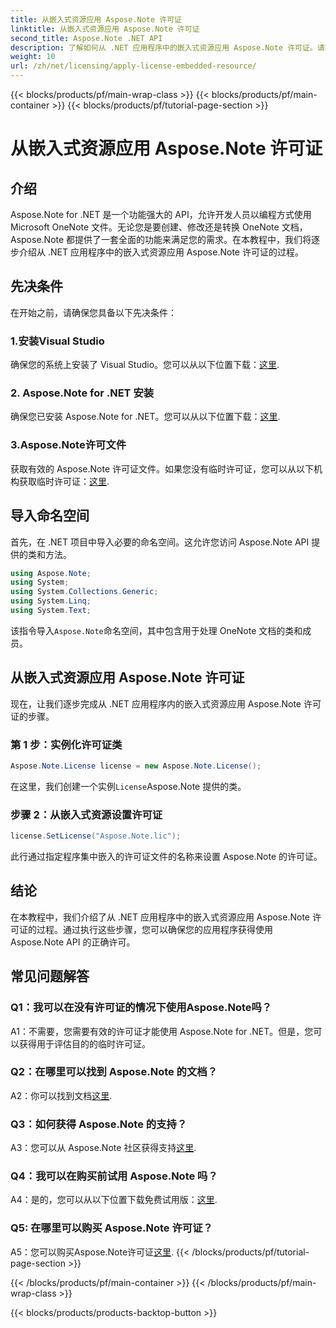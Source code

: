 ```yaml
---
title: 从嵌入式资源应用 Aspose.Note 许可证
linktitle: 从嵌入式资源应用 Aspose.Note 许可证
second_title: Aspose.Note .NET API
description: 了解如何从 .NET 应用程序中的嵌入式资源应用 Aspose.Note 许可证。请按照我们的分步指南进行无缝集成。
weight: 10
url: /zh/net/licensing/apply-license-embedded-resource/
---
```


{{< blocks/products/pf/main-wrap-class >}}
{{< blocks/products/pf/main-container >}}
{{< blocks/products/pf/tutorial-page-section >}}

# 从嵌入式资源应用 Aspose.Note 许可证

## 介绍

Aspose.Note for .NET 是一个功能强大的 API，允许开发人员以编程方式使用 Microsoft OneNote 文件。无论您是要创建、修改还是转换 OneNote 文档，Aspose.Note 都提供了一套全面的功能来满足您的需求。在本教程中，我们将逐步介绍从 .NET 应用程序中的嵌入式资源应用 Aspose.Note 许可证的过程。

## 先决条件

在开始之前，请确保您具备以下先决条件：

### 1.安装Visual Studio

确保您的系统上安装了 Visual Studio。您可以从以下位置下载：[这里](https://visualstudio.microsoft.com/).

### 2. Aspose.Note for .NET 安装

确保您已安装 Aspose.Note for .NET。您可以从以下位置下载：[这里](https://releases.aspose.com/note/net/).

### 3.Aspose.Note许可文件

获取有效的 Aspose.Note 许可证文件。如果您没有临时许可证，您可以从以下机构获取临时许可证：[这里](https://purchase.aspose.com/temporary-license/).

## 导入命名空间

首先，在 .NET 项目中导入必要的命名空间。这允许您访问 Aspose.Note API 提供的类和方法。

```csharp
using Aspose.Note;
using System;
using System.Collections.Generic;
using System.Linq;
using System.Text;
```

该指令导入`Aspose.Note`命名空间，其中包含用于处理 OneNote 文档的类和成员。

## 从嵌入式资源应用 Aspose.Note 许可证

现在，让我们逐步完成从 .NET 应用程序内的嵌入式资源应用 Aspose.Note 许可证的步骤。

### 第 1 步：实例化许可证类

```csharp
Aspose.Note.License license = new Aspose.Note.License();
```

在这里，我们创建一个实例`License`Aspose.Note 提供的类。

### 步骤 2：从嵌入式资源设置许可证

```csharp
license.SetLicense("Aspose.Note.lic");
```

此行通过指定程序集中嵌入的许可证文件的名称来设置 Aspose.Note 的许可证。

## 结论

在本教程中，我们介绍了从 .NET 应用程序中的嵌入式资源应用 Aspose.Note 许可证的过程。通过执行这些步骤，您可以确保您的应用程序获得使用 Aspose.Note API 的正确许可。

## 常见问题解答

### Q1：我可以在没有许可证的情况下使用Aspose.Note吗？

A1：不需要，您需要有效的许可证才能使用 Aspose.Note for .NET。但是，您可以获得用于评估目的的临时许可证。

### Q2：在哪里可以找到 Aspose.Note 的文档？

 A2：你可以找到文档[这里](https://reference.aspose.com/note/net/).

### Q3：如何获得 Aspose.Note 的支持？

 A3：您可以从 Aspose.Note 社区获得支持[这里](https://forum.aspose.com/c/note/28).

### Q4：我可以在购买前试用 Aspose.Note 吗？

 A4：是的，您可以从以下位置下载免费试用版：[这里](https://releases.aspose.com/).

### Q5: 在哪里可以购买 Aspose.Note 许可证？

 A5：您可以购买Aspose.Note许可证[这里](https://purchase.aspose.com/buy).
{{< /blocks/products/pf/tutorial-page-section >}}

{{< /blocks/products/pf/main-container >}}
{{< /blocks/products/pf/main-wrap-class >}}

{{< blocks/products/products-backtop-button >}}

